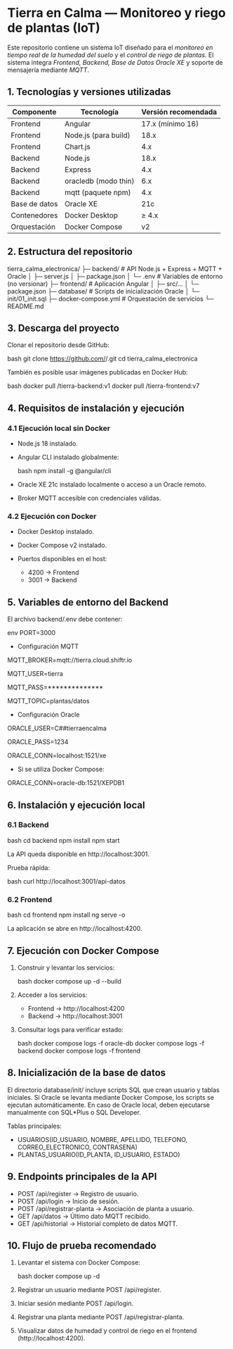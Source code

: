 # Tierra en Calma — Monitoreo y riego de plantas (IoT)
Este repositorio contiene un sistema IoT diseñado para el *monitoreo en tiempo real de la humedad del suelo* y el *control de riego de plantas*.
El sistema integra *Frontend, Backend, Base de Datos Oracle XE* y soporte de mensajería mediante *MQTT*.

## 1. Tecnologías y versiones utilizadas

| Componente    | Tecnología           | Versión recomendada |
| ------------- | -------------------- | ------------------- |
| Frontend      | Angular              | 17.x (mínimo 16)    |
| Frontend      | Node.js (para build) | 18.x                |
| Frontend      | Chart.js             | 4.x                 |
| Backend       | Node.js              | 18.x                |
| Backend       | Express              | 4.x                 |
| Backend       | oracledb (modo thin) | 6.x                 |
| Backend       | mqtt (paquete npm)   | 4.x                 |
| Base de datos | Oracle XE            | 21c                 |
| Contenedores  | Docker Desktop       | ≥ 4.x               |
| Orquestación  | Docker Compose       | v2                  |

## 2. Estructura del repositorio


tierra_calma_electronica/
├─ backend/             # API Node.js + Express + MQTT + Oracle
│  ├─ server.js
│  ├─ package.json
│  └─ .env              # Variables de entorno (no versionar)
├─ frontend/            # Aplicación Angular
│  ├─ src/...
│  └─ package.json
├─ database/            # Scripts de inicialización Oracle
│  └─ init/01_init.sql
├─ docker-compose.yml   # Orquestación de servicios
└─ README.md

## 3. Descarga del proyecto

Clonar el repositorio desde GitHub:

bash
git clone https://github.com/<usuario>/<repositorio>.git
cd tierra_calma_electronica

También es posible usar imágenes publicadas en Docker Hub:

bash
docker pull <usuario>/tierra-backend:v1
docker pull <usuario>/tierra-frontend:v7

## 4. Requisitos de instalación y ejecución

### 4.1 Ejecución local sin Docker

* Node.js 18 instalado.
* Angular CLI instalado globalmente:

  bash
  npm install -g @angular/cli
  
* Oracle XE 21c instalado localmente o acceso a un Oracle remoto.
* Broker MQTT accesible con credenciales válidas.

### 4.2 Ejecución con Docker

* Docker Desktop instalado.
* Docker Compose v2 instalado.
* Puertos disponibles en el host:

  * 4200 → Frontend
  * 3001 → Backend

## 5. Variables de entorno del Backend

El archivo backend/.env debe contener:

env
PORT=3000

* Configuración MQTT

MQTT_BROKER=mqtt://tierra.cloud.shiftr.io

MQTT_USER=tierra

MQTT_PASS=**************

MQTT_TOPIC=plantas/datos

* Configuración Oracle

ORACLE_USER=C##tierraencalma

ORACLE_PASS=1234

ORACLE_CONN=localhost:1521/xe

* Si se utiliza Docker Compose:

ORACLE_CONN=oracle-db:1521/XEPDB1

## 6. Instalación y ejecución local

### 6.1 Backend

bash
cd backend
npm install
npm start

La API queda disponible en http://localhost:3001.

Prueba rápida:

bash
curl http://localhost:3001/api-datos

### 6.2 Frontend

bash
cd frontend
npm install
ng serve -o

La aplicación se abre en http://localhost:4200.

## 7. Ejecución con Docker Compose

1. Construir y levantar los servicios:

   bash
   docker compose up -d --build
   
2. Acceder a los servicios:

   * Frontend → http://localhost:4200
   * Backend → http://localhost:3001

3. Consultar logs para verificar estado:

   bash
   docker compose logs -f oracle-db
   docker compose logs -f backend
   docker compose logs -f frontend

## 8. Inicialización de la base de datos

El directorio database/init/ incluye scripts SQL que crean usuario y tablas iniciales.
Si Oracle se levanta mediante Docker Compose, los scripts se ejecutan automáticamente.
En caso de Oracle local, deben ejecutarse manualmente con SQL*Plus o SQL Developer.

Tablas principales:

* USUARIOS(ID_USUARIO, NOMBRE, APELLIDO, TELEFONO, CORREO_ELECTRONICO, CONTRASENA)
* PLANTAS_USUARIO(ID_PLANTA, ID_USUARIO, ESTADO)

## 9. Endpoints principales de la API

* POST /api/register → Registro de usuario.
* POST /api/login → Inicio de sesión.
* POST /api/registrar-planta → Asociación de planta a usuario.
* GET /api/datos → Último dato MQTT recibido.
* GET /api/historial → Historial completo de datos MQTT.

## 10. Flujo de prueba recomendado

1. Levantar el sistema con Docker Compose:

   bash
   docker compose up -d
   
2. Registrar un usuario mediante POST /api/register.
3. Iniciar sesión mediante POST /api/login.
4. Registrar una planta mediante POST /api/registrar-planta.
5. Visualizar datos de humedad y control de riego en el frontend (http://localhost:4200).






